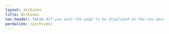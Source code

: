 ```yaml
---
layout: archives
title: Archives
nav_header: false #If you want the page to be displayed on the nav menu on top of the site, leave "true" here. If not, you can leave it blank.
permalink: /archives/
---
```


